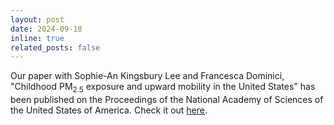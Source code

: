 ```yaml
---
layout: post
date: 2024-09-18
inline: true
related_posts: false
---
```


Our paper with Sophie-An Kingsbury Lee and Francesca Dominici, "Childhood PM<sub>2.5</sub> exposure and upward mobility in the United States" has been published on the Proceedings of the National Academy of Sciences of the United States of America. Check it out <a href="https://www.pnas.org/doi/10.1073/pnas.2401882121">here</a>.
